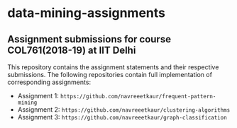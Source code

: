 # data-mining-assignments

## Assignment submissions for course COL761(2018-19) at IIT Delhi

This repository contains the assignment statements and their respective submissions.
The following repositories contain full implementation of corresponding assignments:
- Assignment 1: ```https://github.com/navreeetkaur/frequent-pattern-mining```
- Assignment 2: ```https://github.com/navreeetkaur/clustering-algorithms```
- Assignment 3: ```https://github.com/navreeetkaur/graph-classification```
